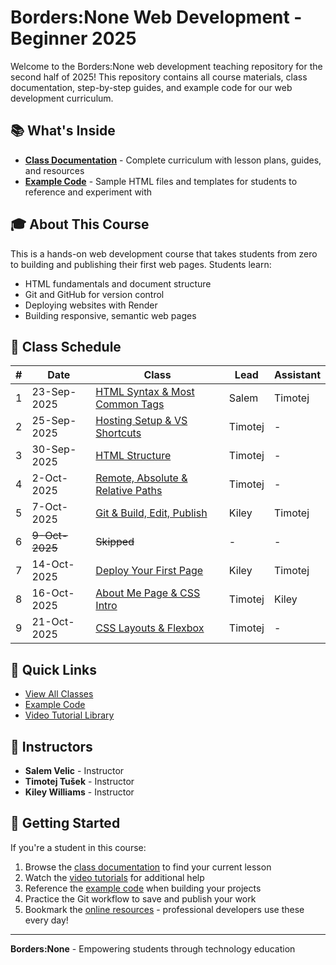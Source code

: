 # Borders:None Web Development - Beginner 2025

Welcome to the Borders:None web development teaching repository for the second half of 2025! This repository contains all course materials, class documentation, step-by-step guides, and example code for our web development curriculum.

## 📚 What's Inside

- **[Class Documentation](/classes)** - Complete curriculum with lesson plans, guides, and resources
- **[Example Code](/examples)** - Sample HTML files and templates for students to reference and experiment with

## 🎓 About This Course

This is a hands-on web development course that takes students from zero to building and publishing their first web pages. Students learn:

- HTML fundamentals and document structure
- Git and GitHub for version control
- Deploying websites with Render
- Building responsive, semantic web pages

## 📅 Class Schedule

| # | Date | Class | Lead | Assistant |
|---|------|--------|------|------------|
| 1 | 23-Sep-2025 | [HTML Syntax & Most Common Tags](/classes/01/) | Salem | Timotej |
| 2 | 25-Sep-2025 | [Hosting Setup & VS Shortcuts](/classes/02/) | Timotej | - |
| 3 | 30-Sep-2025 | [HTML Structure](/classes/03/) | Timotej | - |
| 4 | 2-Oct-2025 | [Remote, Absolute & Relative Paths](/classes/04/) | Timotej | - |
| 5 | 7-Oct-2025 | [Git & Build, Edit, Publish](/classes/05/) | Kiley | Timotej |
| 6 | ~~9-Oct-2025~~ | ~~Skipped~~ | - | - |
| 7 | 14-Oct-2025 | [Deploy Your First Page](/classes/07/) | Kiley | Timotej |
| 8 | 16-Oct-2025 | [About Me Page & CSS Intro](/classes/08/) | Timotej | Kiley |
| 9 | 21-Oct-2025 | [CSS Layouts & Flexbox](/classes/09/) | Timotej | - |

## 🚀 Quick Links

- [View All Classes](/classes/README.md)
- [Example Code](/examples/)
- [Video Tutorial Library](/resources/video-tutorials.md)

## 👥 Instructors

- **Salem Velic** - Instructor
- **Timotej Tušek** - Instructor
- **Kiley Williams** - Instructor

## 📖 Getting Started

If you're a student in this course:

1. Browse the [class documentation](/classes) to find your current lesson
2. Watch the [video tutorials](/resources/video-tutorials.md) for additional help
3. Reference the [example code](/examples) when building your projects
4. Practice the Git workflow to save and publish your work
5. Bookmark the [online resources](/classes/README.md#online-references) - professional developers use these every day!

---

**Borders:None** - Empowering students through technology education